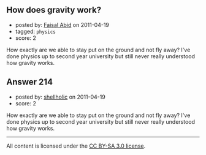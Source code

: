 ## How does gravity work?

- posted by: [Faisal Abid](https://stackexchange.com/users/-1/85-faisal-abid) on 2011-04-19
- tagged: `physics`
- score: 2

How exactly are we able to stay put on the ground and not fly away? I've done physics up to second year university but still never really understood how gravity works.




## Answer 214

- posted by: [shellholic](https://stackexchange.com/users/-1/128-shellholic) on 2011-04-19
- score: 2

How exactly are we able to stay put on the ground and not fly away? I've done physics up to second year university but still never really understood how gravity works.





---

All content is licensed under the [CC BY-SA 3.0 license](https://creativecommons.org/licenses/by-sa/3.0/).
